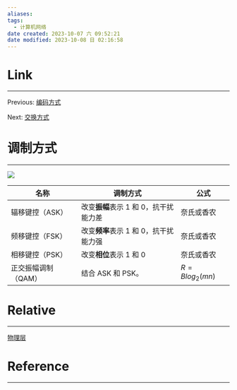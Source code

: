 ```yaml
---
aliases:
tags:
  - 计算机网络
date created: 2023-10-07 六 09:52:21
date modified: 2023-10-08 日 02:16:58
---
```


# Link

---

Previous: [编码方式](编码方式.md)

Next: [交换方式](交换方式.md)

# 调制方式

---

![](数字信号调制.png)

| 名称                | 调制方式                              | 公式           |
| ------------------- | ------------------------------------- | -------------- |
| 辐移键控（ASK）     | 改变**振幅**表示 1 和 0，抗干扰能力差 | 奈氏或香农     |
| 频移键控（FSK）     | 改变**频率**表示 1 和 0，抗干扰能力强 | 奈氏或香农     |
| 相移键控（PSK）     | 改变**相位**表示 1 和 0               | 奈氏或香农     |
| 正交振幅调制（QAM） | 结合 ASK 和 PSK。                     | $R=Blog_2(mn)$ |

# Relative

---

[物理层](物理层.md)

# Reference

---

